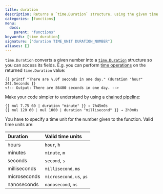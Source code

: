 ```yaml
---
title: duration
description: Returns a `time.Duration` structure, using the given time unit and duration number.
categories: [functions]
menu:
  docs:
    parent: "functions"
keywords: [time duration]
signature: ["duration TIME_UNIT DURATION_NUMBER"]
aliases: []
---
```


`time.Duration` converts a given number into a [`time.Duration`](https://pkg.go.dev/time#Duration) structure so you can access its fields. E.g. you can perform [time operations](https://pkg.go.dev/time#Duration) on the returned `time.Duration` value:

    {{ printf "There are %.0f seconds in one day." (duration "hour" 24).Seconds }}
    <!-- Output: There are 86400 seconds in one day. -->

Make your code simpler to understand by using a [chained pipeline](https://pkg.go.dev/text/template#hdr-Pipelines):

    {{ mul 7.75 60 | duration "minute" }} → 7h45m0s
    {{ mul 120 60 | mul 1000 | duration "millisecond" }} → 2h0m0s

You have to specify a time unit for the number given to the function. Valid time units are:

Duration|Valid time units
:--|:--
hours|`hour`, `h`
minutes|`minute`, `m`
seconds|`second`, `s`
milliseconds|`millisecond`, `ms`
microseconds|`microsecond`, `us`, `µs`
nanoseconds|`nanosecond`, `ns`

